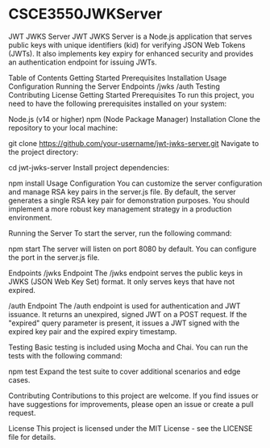 # CSCE3550JWKServer
JWT JWKS Server
JWT JWKS Server is a Node.js application that serves public keys with unique identifiers (kid) for verifying JSON Web Tokens (JWTs). It also implements key expiry for enhanced security and provides an authentication endpoint for issuing JWTs.

Table of Contents
Getting Started
Prerequisites
Installation
Usage
Configuration
Running the Server
Endpoints
/jwks
/auth
Testing
Contributing
License
Getting Started
Prerequisites
To run this project, you need to have the following prerequisites installed on your system:

Node.js (v14 or higher)
npm (Node Package Manager)
Installation
Clone the repository to your local machine:


git clone https://github.com/your-username/jwt-jwks-server.git
Navigate to the project directory:


cd jwt-jwks-server
Install project dependencies:


npm install
Usage
Configuration
You can customize the server configuration and manage RSA key pairs in the server.js file. By default, the server generates a single RSA key pair for demonstration purposes. You should implement a more robust key management strategy in a production environment.

Running the Server
To start the server, run the following command:


npm start
The server will listen on port 8080 by default. You can configure the port in the server.js file.

Endpoints
/jwks Endpoint
The /jwks endpoint serves the public keys in JWKS (JSON Web Key Set) format. It only serves keys that have not expired.

/auth Endpoint
The /auth endpoint is used for authentication and JWT issuance. It returns an unexpired, signed JWT on a POST request. If the "expired" query parameter is present, it issues a JWT signed with the expired key pair and the expired expiry timestamp.

Testing
Basic testing is included using Mocha and Chai. You can run the tests with the following command:


npm test
Expand the test suite to cover additional scenarios and edge cases.

Contributing
Contributions to this project are welcome. If you find issues or have suggestions for improvements, please open an issue or create a pull request.

License
This project is licensed under the MIT License - see the LICENSE file for details.
